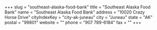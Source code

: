 +++
slug = "southeast-alaska-food-bank"
title = "Southeast Alaska Food Bank"
name = "Southeast Alaska Food Bank"
address = "10020 Crazy Horse Drive"
cityIndexKey = "city-ak-juneau"
city = "Juneau"
state = "AK"
postal = "99801"
website = ""
phone = "907 789-6184"
fax = ""
+++
